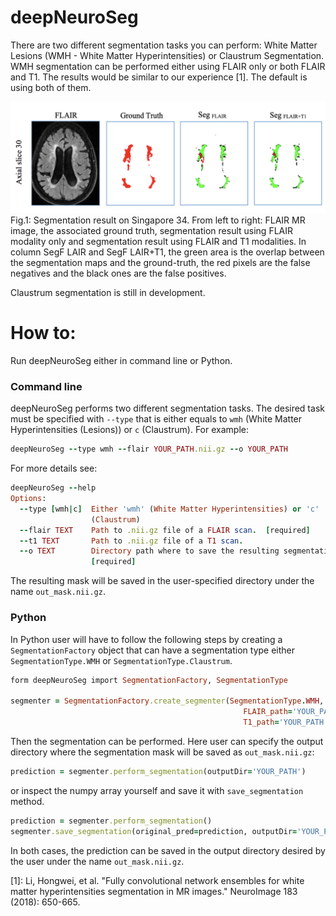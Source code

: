 # deepNeuroSeg
There are two different segmentation tasks you can perform: White Matter Lesions (WMH - White Matter Hyperintensities) or Claustrum Segmentation. WMH segmentation can be performed either using FLAIR only or both FLAIR and T1. The results would be similar to our experience [1]. The default is using both of them.

![](https://github.com/RitaOlenchuk/deepNeuroSeg/blob/main/images/wmh_example.png?raw=true)
Fig.1: Segmentation result on Singapore 34. From left to right: FLAIR MR image, the associated ground truth, segmentation result using FLAIR modality only and segmentation result using FLAIR and T1 modalities. In column SegF LAIR and SegF LAIR+T1, the green area is the overlap between the segmentation maps and the ground-truth, the red pixels are the false negatives and the black ones are the false positives.

Claustrum segmentation is still in development.
# How to:
Run deepNeuroSeg either in command line or Python.
### Command line
deepNeuroSeg performs two different segmentation tasks. The desired task must be specified with <code>--type</code> that is either equals to <code>wmh</code> (White Matter Hyperintensities (Lesions)) or <code>c</code> (Claustrum). For example:
```ruby
deepNeuroSeg --type wmh --flair YOUR_PATH.nii.gz --o YOUR_PATH
```
For more details see:
```ruby
deepNeuroSeg --help
Options:
  --type [wmh|c]  Either 'wmh' (White Matter Hyperintensities) or 'c'
                  (Claustrum)
  --flair TEXT    Path to .nii.gz file of a FLAIR scan.  [required]
  --t1 TEXT       Path to .nii.gz file of a T1 scan.
  --o TEXT        Directory path where to save the resulting segmentation.
                  [required]
```
The resulting mask will be saved in the user-specified directory under the name <code>out_mask.nii.gz</code>.
### Python
In Python user will have to follow the following steps by creating a <code>SegmentationFactory</code> object that can have a segmentation type either <code>SegmentationType.WMH</code> or <code>SegmentationType.Claustrum</code>.
```ruby
form deepNeuroSeg import SegmentationFactory, SegmentationType

segmenter = SegmentationFactory.create_segmenter(SegmentationType.WMH, 
                                                    FLAIR_path='YOUR_PATH',
                                                    T1_path='YOUR_PATH')
```
Then the segmentation can be performed. Here user can specify the output directory where the segmentation mask will be saved as <code>out_mask.nii.gz</code>:
```ruby
prediction = segmenter.perform_segmentation(outputDir='YOUR_PATH')
```
or inspect the numpy array yourself and save it with <code>save_segmentation</code> method.
```ruby
prediction = segmenter.perform_segmentation()
segmenter.save_segmentation(original_pred=prediction, outputDir='YOUR_PATH')
```
In both cases, the prediction can be saved in the output directory desired by the user under the name <code>out_mask.nii.gz</code>.

[1]: Li, Hongwei, et al. "Fully convolutional network ensembles for white matter hyperintensities segmentation in MR images." NeuroImage 183 (2018): 650-665.